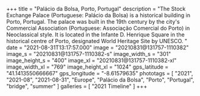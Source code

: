 +++
title = "Palácio da Bolsa, Porto, Portugal"
description = "The Stock Exchange Palace (Portuguese: Palácio da Bolsa) is a historical building in Porto, Portugal. The palace was built in the 19th century by the city's Commercial Association (Portuguese: Associação Comercial do Porto) in Neoclassical style. It is located in the Infante D. Henrique Square in the historical centre of Porto, designated World Heritage Site by UNESCO. "
date = "2021-08-31T13:17:57.000"
image = "20210831@131757-1110382"
image_s = "20210831@131757-1110382-s"
image_width_s = "301"
image_height_s = "400"
image_xl = "20210831@131757-1110382-xl"
image_width_xl = "769"
image_height_xl = "1024"
gps_latitude = "41.1413550666667"
gps_longitude = "-8.61579635"
phototags = [ "2021", "2021-08", "2021-08-31", "Europe", "Palácio da Bolsa", "Porto", "Portugal", "bridge", "summer" ]
galleries = [ "2021 Timeline" ]
+++

